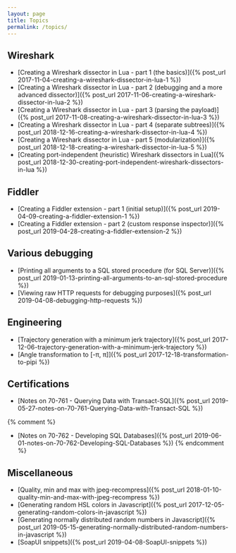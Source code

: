 ```yaml
---
layout: page
title: Topics
permalink: /topics/
---
```


## Wireshark

* [Creating a Wireshark dissector in Lua - part 1 (the basics)]({% post_url 2017-11-04-creating-a-wireshark-dissector-in-lua-1 %})
* [Creating a Wireshark dissector in Lua - part 2 (debugging and a more advanced dissector)]({% post_url 2017-11-06-creating-a-wireshark-dissector-in-lua-2 %})
* [Creating a Wireshark dissector in Lua - part 3 (parsing the payload)]({% post_url 2017-11-08-creating-a-wireshark-dissector-in-lua-3 %})
* [Creating a Wireshark dissector in Lua - part 4 (separate subtrees)]({% post_url 2018-12-16-creating-a-wireshark-dissector-in-lua-4 %})
* [Creating a Wireshark dissector in Lua - part 5 (modularization)]({% post_url 2018-12-18-creating-a-wireshark-dissector-in-lua-5 %})
* [Creating port-independent (heuristic) Wireshark dissectors in Lua]({% post_url 2018-12-30-creating-port-independent-wireshark-dissectors-in-lua %})

## Fiddler

* [Creating a Fiddler extension - part 1 (initial setup)]({% post_url 2019-04-09-creating-a-fiddler-extension-1 %})
* [Creating a Fiddler extension - part 2 (custom response inspector)]({% post_url 2019-04-28-creating-a-fiddler-extension-2 %})

## Various debugging

* [Printing all arguments to a SQL stored procedure (for SQL Server)]({% post_url 2019-01-13-printing-all-arguments-to-an-sql-stored-procedure %})
* [Viewing raw HTTP requests for debugging purposes]({% post_url 2019-04-08-debugging-http-requests %})

## Engineering

* [Trajectory generation with a minimum jerk trajectory]({% post_url 2017-12-06-trajectory-generation-with-a-minimum-jerk-trajectory %})
* [Angle transformation to [-π, π]]({% post_url 2017-12-18-transformation-to-pipi %})

## Certifications

* [Notes on 70-761 - Querying Data with Transact-SQL]({% post_url 2019-05-27-notes-on-70-761-Querying-Data-with-Transact-SQL %})

{% comment %}
* [Notes on 70-762 - Developing SQL Databases]({% post_url 2019-06-01-notes-on-70-762-Developing-SQL-Databases %})
{% endcomment %}

## Miscellaneous

* [Quality, min and max with jpeg-recompress]({% post_url 2018-01-10-quality-min-and-max-with-jpeg-recompress %})
* [Generating random HSL colors in Javascript]({% post_url 2017-12-05-generating-random-colors-in-javascript %})
* [Generating normally distributed random numbers in Javascript]({% post_url 2019-05-15-generating-normally-distributed-random-numbers-in-javascript %})
* [SoapUI snippets]({% post_url 2019-04-08-SoapUI-snippets %})
